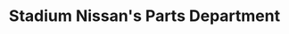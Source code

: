 ---
title: "Stadium Nissan's Parts Department"
url: /orange/stadium-nissans-parts-department/
shop: Autoteile
---